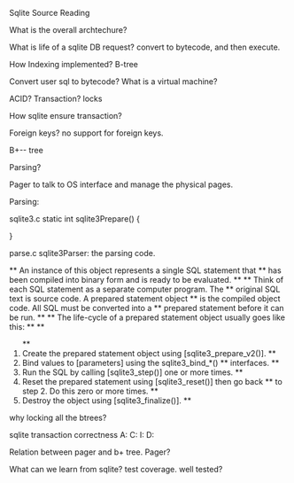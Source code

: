 Sqlite Source Reading

What is the overall archtechure?

What is life of a sqlite DB request?
convert to bytecode, and then execute.

How Indexing implemented?
B-tree

Convert user sql to bytecode? What is a virtual machine?


ACID? Transaction?
locks

How sqlite ensure transaction?

Foreign keys?
no support for foreign keys.

B+-- tree

Parsing?

Pager to talk to OS interface and manage the physical pages.


Parsing:

sqlite3.c
static int sqlite3Prepare() {

}

parse.c
sqlite3Parser: the parsing code.

** An instance of this object represents a single SQL statement that
** has been compiled into binary form and is ready to be evaluated.
**
** Think of each SQL statement as a separate computer program.  The
** original SQL text is source code.  A prepared statement object 
** is the compiled object code.  All SQL must be converted into a
** prepared statement before it can be run.
**
** The life-cycle of a prepared statement object usually goes like this:
**
** <ol>
** <li> Create the prepared statement object using [sqlite3_prepare_v2()].
** <li> Bind values to [parameters] using the sqlite3_bind_*()
**      interfaces.
** <li> Run the SQL by calling [sqlite3_step()] one or more times.
** <li> Reset the prepared statement using [sqlite3_reset()] then go back
**      to step 2.  Do this zero or more times.
** <li> Destroy the object using [sqlite3_finalize()].
** </ol>

why locking all the btrees?

sqlite transaction correctness
A:
C:
I:
D:

Relation between pager and b+ tree.
Pager?

What can we learn from sqlite?
test coverage. well tested?